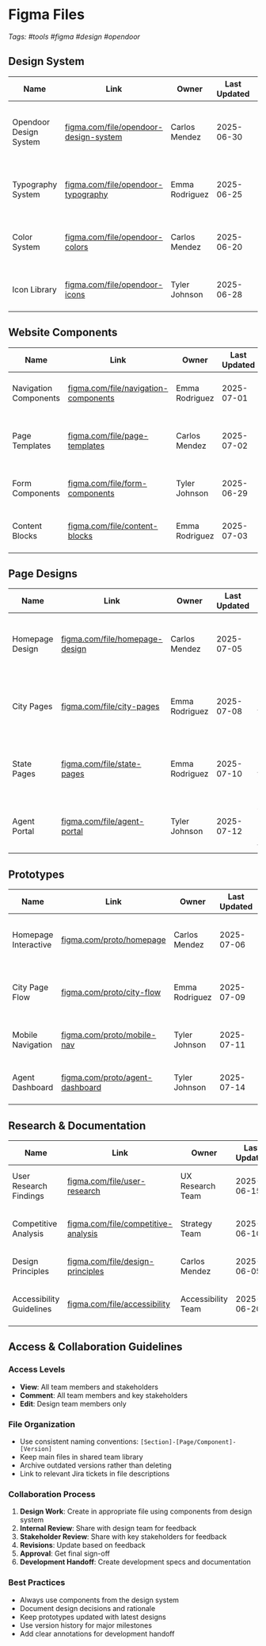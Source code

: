 # Figma Files

*Tags: #tools #figma #design #opendoor*

## Design System

| Name | Link | Owner | Last Updated | Description |
|------|------|-------|-------------|-------------|
| Opendoor Design System | [figma.com/file/opendoor-design-system](https://figma.com/file/opendoor-design-system) | Carlos Mendez | 2025-06-30 | Core design system including components, styles, and patterns |
| Typography System | [figma.com/file/opendoor-typography](https://figma.com/file/opendoor-typography) | Emma Rodriguez | 2025-06-25 | Typography scales, styles, and usage guidelines |
| Color System | [figma.com/file/opendoor-colors](https://figma.com/file/opendoor-colors) | Carlos Mendez | 2025-06-20 | Color palette, variables, and usage guidelines |
| Icon Library | [figma.com/file/opendoor-icons](https://figma.com/file/opendoor-icons) | Tyler Johnson | 2025-06-28 | Complete icon set and usage guidelines |

## Website Components

| Name | Link | Owner | Last Updated | Description |
|------|------|-------|-------------|-------------|
| Navigation Components | [figma.com/file/navigation-components](https://figma.com/file/navigation-components) | Emma Rodriguez | 2025-07-01 | Headers, footers, and navigation patterns |
| Page Templates | [figma.com/file/page-templates](https://figma.com/file/page-templates) | Carlos Mendez | 2025-07-02 | Core page templates for different content types |
| Form Components | [figma.com/file/form-components](https://figma.com/file/form-components) | Tyler Johnson | 2025-06-29 | Input fields, dropdowns, and form patterns |
| Content Blocks | [figma.com/file/content-blocks](https://figma.com/file/content-blocks) | Emma Rodriguez | 2025-07-03 | Reusable content modules and layouts |

## Page Designs

| Name | Link | Owner | Last Updated | Description |
|------|------|-------|-------------|-------------|
| Homepage Design | [figma.com/file/homepage-design](https://figma.com/file/homepage-design) | Carlos Mendez | 2025-07-05 | Main homepage design concepts and iterations |
| City Pages | [figma.com/file/city-pages](https://figma.com/file/city-pages) | Emma Rodriguez | 2025-07-08 | Templates and examples for city-specific pages |
| State Pages | [figma.com/file/state-pages](https://figma.com/file/state-pages) | Emma Rodriguez | 2025-07-10 | Templates and examples for state-specific pages |
| Agent Portal | [figma.com/file/agent-portal](https://figma.com/file/agent-portal) | Tyler Johnson | 2025-07-12 | Agent portal dashboard and features |

## Prototypes

| Name | Link | Owner | Last Updated | Description |
|------|------|-------|-------------|-------------|
| Homepage Interactive | [figma.com/proto/homepage](https://figma.com/proto/homepage) | Carlos Mendez | 2025-07-06 | Interactive prototype of homepage experience |
| City Page Flow | [figma.com/proto/city-flow](https://figma.com/proto/city-flow) | Emma Rodriguez | 2025-07-09 | User flow through city pages to offer flow |
| Mobile Navigation | [figma.com/proto/mobile-nav](https://figma.com/proto/mobile-nav) | Tyler Johnson | 2025-07-11 | Mobile-specific navigation patterns |
| Agent Dashboard | [figma.com/proto/agent-dashboard](https://figma.com/proto/agent-dashboard) | Tyler Johnson | 2025-07-14 | Interactive agent dashboard prototype |

## Research & Documentation

| Name | Link | Owner | Last Updated | Description |
|------|------|-------|-------------|-------------|
| User Research Findings | [figma.com/file/user-research](https://figma.com/file/user-research) | UX Research Team | 2025-06-15 | Summary of user research findings and insights |
| Competitive Analysis | [figma.com/file/competitive-analysis](https://figma.com/file/competitive-analysis) | Strategy Team | 2025-06-10 | Analysis of competitor websites and features |
| Design Principles | [figma.com/file/design-principles](https://figma.com/file/design-principles) | Carlos Mendez | 2025-06-05 | Core design principles and guidelines |
| Accessibility Guidelines | [figma.com/file/accessibility](https://figma.com/file/accessibility) | Accessibility Team | 2025-06-20 | WCAG compliance documentation and patterns |

## Access & Collaboration Guidelines

### Access Levels
- **View**: All team members and stakeholders
- **Comment**: All team members and key stakeholders
- **Edit**: Design team members only

### File Organization
- Use consistent naming conventions: `[Section]-[Page/Component]-[Version]`
- Keep main files in shared team library
- Archive outdated versions rather than deleting
- Link to relevant Jira tickets in file descriptions

### Collaboration Process
1. **Design Work**: Create in appropriate file using components from design system
2. **Internal Review**: Share with design team for feedback
3. **Stakeholder Review**: Share with key stakeholders for feedback
4. **Revisions**: Update based on feedback
5. **Approval**: Get final sign-off
6. **Development Handoff**: Create development specs and documentation

### Best Practices
- Always use components from the design system
- Document design decisions and rationale
- Keep prototypes updated with latest designs
- Use version history for major milestones
- Add clear annotations for development handoff
